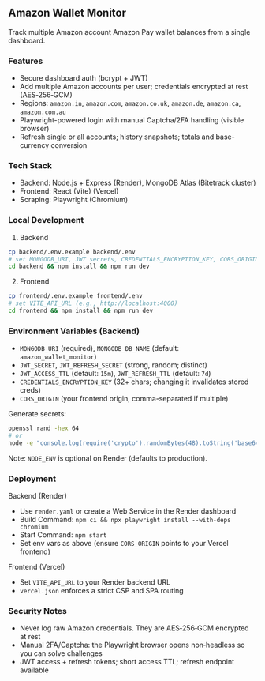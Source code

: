 ## Amazon Wallet Monitor

Track multiple Amazon account Amazon Pay wallet balances from a single dashboard.

### Features

- Secure dashboard auth (bcrypt + JWT)
- Add multiple Amazon accounts per user; credentials encrypted at rest (AES‑256‑GCM)
- Regions: `amazon.in`, `amazon.com`, `amazon.co.uk`, `amazon.de`, `amazon.ca`, `amazon.com.au`
- Playwright-powered login with manual Captcha/2FA handling (visible browser)
- Refresh single or all accounts; history snapshots; totals and base-currency conversion

### Tech Stack

- Backend: Node.js + Express (Render), MongoDB Atlas (Bitetrack cluster)
- Frontend: React (Vite) (Vercel)
- Scraping: Playwright (Chromium)

### Local Development

1) Backend
```bash
cp backend/.env.example backend/.env
# set MONGODB_URI, JWT secrets, CREDENTIALS_ENCRYPTION_KEY, CORS_ORIGIN
cd backend && npm install && npm run dev
```

2) Frontend
```bash
cp frontend/.env.example frontend/.env
# set VITE_API_URL (e.g., http://localhost:4000)
cd frontend && npm install && npm run dev
```

### Environment Variables (Backend)

- `MONGODB_URI` (required), `MONGODB_DB_NAME` (default: `amazon_wallet_monitor`)
- `JWT_SECRET`, `JWT_REFRESH_SECRET` (strong, random; distinct)
- `JWT_ACCESS_TTL` (default: `15m`), `JWT_REFRESH_TTL` (default: `7d`)
- `CREDENTIALS_ENCRYPTION_KEY` (32+ chars; changing it invalidates stored creds)
- `CORS_ORIGIN` (your frontend origin, comma-separated if multiple)

Generate secrets:
```bash
openssl rand -hex 64
# or
node -e "console.log(require('crypto').randomBytes(48).toString('base64'))"
```

Note: `NODE_ENV` is optional on Render (defaults to production).

### Deployment

Backend (Render)
- Use `render.yaml` or create a Web Service in the Render dashboard
- Build Command: `npm ci && npx playwright install --with-deps chromium`
- Start Command: `npm start`
- Set env vars as above (ensure `CORS_ORIGIN` points to your Vercel frontend)

Frontend (Vercel)
- Set `VITE_API_URL` to your Render backend URL
- `vercel.json` enforces a strict CSP and SPA routing

### Security Notes

- Never log raw Amazon credentials. They are AES‑256‑GCM encrypted at rest
- Manual 2FA/Captcha: the Playwright browser opens non‑headless so you can solve challenges
- JWT access + refresh tokens; short access TTL; refresh endpoint available

